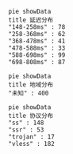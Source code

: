 
```mermaid
pie showData
title 延迟分布
"148-258ms" : 78
"258-368ms" : 62
"368-478ms" : 41
"478-588ms" : 33
"588-698ms" : 99
"698-808ms" : 87
```
```mermaid
pie showData
title 地域分布
"未知" : 400
```
```mermaid
pie showData
title 协议分布
"ss" : 148
"ssr" : 53
"trojan" : 17
"vless" : 182
```